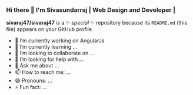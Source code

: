 ### Hi there 👋 I'm Sivasundarraj | Web Design and Developer |


**sivaraj47/sivaraj47** is a ✨ _special_ ✨ repository because its `README.md` (this file) appears on your GitHub profile.

- 🔭 I’m currently working on AngularJs
- 🌱 I’m currently learning ...
- 👯 I’m looking to collaborate on ...
- 🤔 I’m looking for help with ...
- 💬 Ask me about ...
- 📫 How to reach me: ...
- 😄 Pronouns: ...
- ⚡ Fun fact: ...

